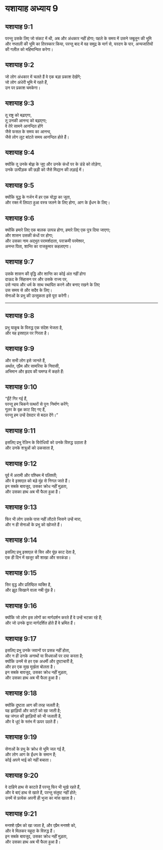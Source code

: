 # यशायाह अध्याय 9

## यशायाह 9:1  
परन्तु उसके लिए जो संकट में थी, अब और अंधकार नहीं होगा; पहले के समय में उसने जबूलून की भूमि और नप्ताली की भूमि का तिरस्कार किया, परन्तु बाद में वह समुद्र के मार्ग से, यरदन के पार, अन्यजातियों की गलील को महिमान्वित करेगा।

## यशायाह 9:2  
जो लोग अंधकार में चलते हैं वे एक बड़ा प्रकाश देखेंगे;  
जो लोग अंधेरी भूमि में रहते हैं,  
उन पर प्रकाश चमकेगा।

## यशायाह 9:3  
तू राष्ट्र को बढ़ाएगा,  
तू उनकी आनन्द को बढ़ाएगा;  
वे तेरे सामने आनन्दित होंगे  
जैसे फसल के समय का आनन्द,  
जैसे लोग लूट बांटते समय आनन्दित होते हैं।

## यशायाह 9:4  
क्योंकि तू उनके बोझ के जुए और उनके कंधों पर के डंडे को तोड़ेगा,  
उनके उत्पीड़क की छड़ी को जैसे मिद्यान की लड़ाई में।

## यशायाह 9:5  
क्योंकि युद्ध के गर्जन में हर एक योद्धा का जूता,  
और रक्त में लिपटा हुआ वस्त्र जलने के लिए होगा, आग के ईंधन के लिए।

## यशायाह 9:6  
क्योंकि हमारे लिए एक बालक उत्पन्न होगा, हमारे लिए एक पुत्र दिया जाएगा;  
और शासन उसकी कंधों पर होगा;  
और उसका नाम अद्भुत परामर्शदाता, पराक्रमी परमेश्वर,  
अनन्त पिता, शान्ति का राजकुमार कहलाएगा।

## यशायाह 9:7  
उसके शासन की वृद्धि और शान्ति का कोई अंत नहीं होगा  
दाऊद के सिंहासन पर और उसके राज्य पर,  
उसे न्याय और धर्म के साथ स्थापित करने और बनाए रखने के लिए  
उस समय से और सदैव के लिए।  
सेनाओं के प्रभु की उत्सुकता इसे पूरा करेगी।

---

## यशायाह 9:8  
प्रभु याकूब के विरुद्ध एक संदेश भेजता है,  
और यह इस्राएल पर गिरता है।

## यशायाह 9:9  
और सभी लोग इसे जानते हैं,  
अर्थात, एप्रैम और सामरिया के निवासी,  
अभिमान और हृदय की घमण्ड में कहते हैं:

## यशायाह 9:10  
“ईंटें गिर गई हैं,  
परन्तु हम चिकने पत्थरों से पुनः निर्माण करेंगे;  
गूलर के वृक्ष काट दिए गए हैं,  
परन्तु हम उन्हें देवदार से बदल देंगे।”

## यशायाह 9:11  
इसलिए प्रभु रेज़िन के विरोधियों को उनके विरुद्ध उठाता है  
और उनके शत्रुओं को उकसाता है,

## यशायाह 9:12  
पूर्व में अरामी और पश्चिम में पलिश्ती;  
और वे इस्राएल को बड़े मुंह से निगल जाते हैं।  
इन सबके बावजूद, उसका क्रोध नहीं मुड़ता,  
और उसका हाथ अब भी फैला हुआ है।

## यशायाह 9:13  
फिर भी लोग उसके पास नहीं लौटते जिसने उन्हें मारा,  
और न ही सेनाओं के प्रभु को खोजते हैं।

## यशायाह 9:14  
इसलिए प्रभु इस्राएल से सिर और पूंछ काट देता है,  
एक ही दिन में खजूर की शाखा और सरकंडा।

## यशायाह 9:15  
सिर वृद्ध और प्रतिष्ठित व्यक्ति है,  
और झूठ सिखाने वाला नबी पूंछ है।

## यशायाह 9:16  
क्योंकि जो लोग इस लोगों का मार्गदर्शन करते हैं वे उन्हें भटका रहे हैं;  
और जो उनके द्वारा मार्गदर्शित होते हैं वे भ्रमित हैं।

## यशायाह 9:17  
इसलिए प्रभु उनके जवानों पर प्रसन्न नहीं होता,  
और न ही उनके अनाथों या विधवाओं पर दया करता है;  
क्योंकि उनमें से हर एक अधर्मी और दुष्टाचारी है,  
और हर एक मुख मूर्खता बोलता है।  
इन सबके बावजूद, उसका क्रोध नहीं मुड़ता,  
और उसका हाथ अब भी फैला हुआ है।

## यशायाह 9:18  
क्योंकि दुष्टता आग की तरह जलती है;  
यह झाड़ियों और कांटों को खा जाती है;  
यह जंगल की झाड़ियों को भी जलाती है,  
और वे धुएं के स्तंभ में ऊपर उठते हैं।

## यशायाह 9:19  
सेनाओं के प्रभु के क्रोध से भूमि जल गई है,  
और लोग आग के ईंधन के समान हैं;  
कोई अपने भाई को नहीं बचाता।

## यशायाह 9:20  
वे दाहिने हाथ से काटते हैं परन्तु फिर भी भूखे रहते हैं,  
और वे बाएं हाथ से खाते हैं, परन्तु संतुष्ट नहीं होते;  
उनमें से प्रत्येक अपनी ही भुजा का मांस खाता है।

## यशायाह 9:21  
मनश्शे एप्रैम को खा जाता है, और एप्रैम मनश्शे को,  
और वे मिलकर यहूदा के विरुद्ध हैं।  
इन सबके बावजूद, उसका क्रोध नहीं मुड़ता,  
और उसका हाथ अब भी फैला हुआ है।

